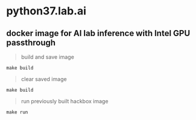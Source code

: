 # python37.lab.ai
## docker image for AI lab inference with Intel GPU passthrough

> build and save image
````
make build
````

> clear saved image
````
make build
````

> run previously built hackbox image
````
make run
````

